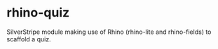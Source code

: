 rhino-quiz
======================

SilverStripe module making use of Rhino (rhino-lite and rhino-fields) to scaffold a quiz.

